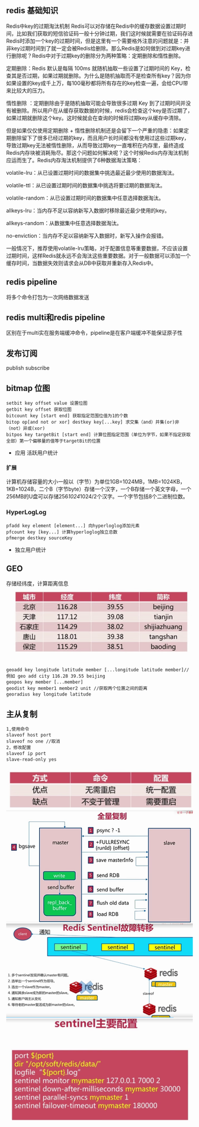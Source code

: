 ## redis 基础知识
Redis中key的过期淘汰机制
Redis可以对存储在Redis中的缓存数据设置过期时间，比如我们获取的短信验证码一般十分钟过期，我们这时候就需要在验证码存进Redis时添加一个key的过期时间，但是这里有一个需要格外注意的问题就是：并非key过期时间到了就一定会被Redis给删除。那么Redis是如何做到对过期key进行删除呢？Redis中对于过期key的删除分为两种策略：定期删除和惰性删除。

定期删除：Redis 默认是每隔 100ms 就随机抽取一些设置了过期时间的 Key，检查其是否过期，如果过期就删除。为什么是随机抽取而不是检查所有key？因为你如果设置的key成千上万，每100毫秒都将所有存在的key检查一遍，会给CPU带来比较大的压力。

惰性删除 ：定期删除由于是随机抽取可能会导致很多过期 Key 到了过期时间并没有被删除。所以用户在从缓存获取数据的时候，redis会检查这个key是否过期了，如果过期就删除这个key。这时候就会在查询的时候将过期key从缓存中清除。

但是如果仅仅使用定期删除 + 惰性删除机制还是会留下一个严重的隐患：如果定期删除留下了很多已经过期的key，而且用户长时间都没有使用过这些过期key，导致过期key无法被惰性删除，从而导致过期key一直堆积在内存里，最终造成Redis内存块被消耗殆尽。那这个问题如何解决呢？这个时候Redis内存淘汰机制应运而生了。Redis内存淘汰机制提供了6种数据淘汰策略：

volatile-lru：从已设置过期时间的数据集中挑选最近最少使用的数据淘汰。

volatile-ttl：从已设置过期时间的数据集中挑选将要过期的数据淘汰。

volatile-random：从已设置过期时间的数据集中任意选择数据淘汰。

allkeys-lru：当内存不足以容纳新写入数据时移除最近最少使用的key。

allkeys-random：从数据集中任意选择数据淘汰。

no-enviction：当内存不足以容纳新写入数据时，新写入操作会报错。

一般情况下，推荐使用volatile-lru策略，对于配置信息等重要数据，不应该设置过期时间，这样Redis就永远不会淘汰这些重要数据。对于一般数据可以添加一个缓存时间，当数据失效则请求会从DB中获取并重新存入Redis中。

## redis pipeline
将多个命令打包为一次网络数据发送

## redis multi和redis pipeline
区别在于multi实在服务端缓冲命令，pipeline是在客户端缓冲不能保证原子性

## 发布订阅
publish subscribe

## bitmap 位图
```$xslt
setbit key offset value 设置位图
getbit key offset 获取位图
bitcount key [start end] 获取指定范围位值为1的个数
bitop op[and not or xor] destkey key[...key] 求交集（and）并集(or)非（not）异或(xor)
bitpos key targetBit [start end] 计算位图指定范围（单位为字节，如果不指定获取全部）第一个偏移量的值等于targetBit的位置
```
- 应用
活跃用户统计
#### 扩展
计算机存储容量的大小一般以（字节）为单位1GB=1024MB，1MB=1024KB，1KB=1024B，二个B（字节byte）存储一个汉字，一个B存储一个英文字母，一个256MB的U盘可以存储256*1024*1024/2个汉字。一个字节包括8个二进制位数。
### HyperLogLog
```$xslt
pfadd key element [element...] 向hyperloglog添加元素
pfcount key [key...] 计算hyperloglog独立总数
pfmerge destkey sourceKey
```
- 独立用户统计

## GEO
存储经纬度，计算距离信息
![](.README_images/ea1c0f9a.png)
```$xslt
geoadd key longitude latitude member [...longitude latitude member]// 例如 geo add city 116.28 39.55 beijing
geopos key member [...member]
geodist key member1 member2 unit //获取两个位置之间的距离
georadius key longitude latitude 
```
## 主从复制
```$xslt
1,使用命令
slaveof host port 
slaveof no one //取消
2，修改配置
slaveof ip port
slave-read-only yes
```
![](.README_images/29b25dc1.png)
![](.README_images/16b9b9f9.png)
![](.README_images/26fce535.png)
![](.README_images/8af16bce.png)
